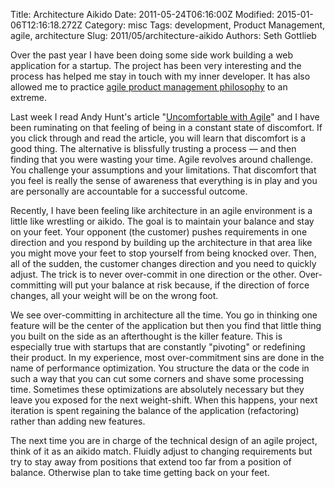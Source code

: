 Title: Architecture Aikido
Date: 2011-05-24T06:16:00Z
Modified: 2015-01-06T12:16:18.272Z
Category: misc
Tags: development, Product Management, agile, architecture
Slug: 2011/05/architecture-aikido
Authors: Seth Gottlieb

Over the past year I have been doing some side work building a web application for a startup. The project has been very interesting and the process has helped me stay in touch with my inner developer. It has also allowed me to practice [agile product management philosophy](http://www.contenthere.net/2010/05/tips-for-web-product-management.html) to an extreme.  
  
Last week I read Andy Hunt's article "[Uncomfortable with Agile](http://pragprog.com/magazines/2011-05/guru-meditation)" and I have been ruminating on that feeling of being in a constant state of discomfort. If you click through and read the article, you will learn that discomfort is a good thing. The alternative is blissfully trusting a process — and then finding that you were wasting your time. Agile revolves around challenge. You challenge your assumptions and your limitations. That discomfort that you feel is really the sense of awareness that everything is in play and you are personally are accountable for a successful outcome.  
  
Recently, I have been feeling like architecture in an agile environment is a little like wrestling or aikido. The goal is to maintain your balance and stay on your feet. Your opponent (the customer) pushes requirements in one direction and you respond by building up the architecture in that area like you might move your feet to stop yourself from being knocked over. Then, all of the sudden, the customer changes direction and you need to quickly adjust. The trick is to never over-commit in one direction or the other. Over-committing will put your balance at risk because, if the direction of force changes, all your weight will be on the wrong foot.  
  
We see over-committing in architecture all the time. You go in thinking one feature will be the center of the application but then you find that little thing you built on the side as an afterthought is the killer feature. This is especially true with startups that are constantly "pivoting" or redefining their product. In my experience, most over-commitment sins are done in the name of performance optimization. You structure the data or the code in such a way that you can cut some corners and shave some processing time. Sometimes these optimizations are absolutely necessary but they leave you exposed for the next weight-shift. When this happens, your next iteration is spent regaining the balance of the application (refactoring) rather than adding new features.  
  
The next time you are in charge of the technical design of an agile project, think of it as an aikido match. Fluidly adjust to changing requirements but try to stay away from positions that extend too far from a position of balance. Otherwise plan to take time getting back on your feet.
